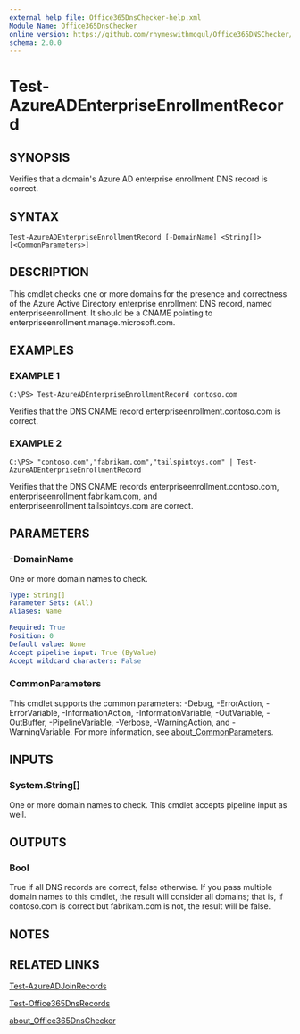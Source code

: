 ```yaml
---
external help file: Office365DnsChecker-help.xml
Module Name: Office365DnsChecker
online version: https://github.com/rhymeswithmogul/Office365DNSChecker/blob/main/man/en-US/Test-AzureADEnteprriseEnrollmentRecord.md
schema: 2.0.0
---
```


# Test-AzureADEnterpriseEnrollmentRecord

## SYNOPSIS
Verifies that a domain's Azure AD enterprise enrollment DNS record is correct.

## SYNTAX

```
Test-AzureADEnterpriseEnrollmentRecord [-DomainName] <String[]> [<CommonParameters>]
```

## DESCRIPTION
This cmdlet checks one or more domains for the presence and correctness of the Azure Active Directory enterprise enrollment DNS record, named enterpriseenrollment.  It should be a CNAME pointing to enterpriseenrollment.manage.microsoft.com.

## EXAMPLES

### EXAMPLE 1
```
C:\PS> Test-AzureADEnterpriseEnrollmentRecord contoso.com
```

Verifies that the DNS CNAME record enterpriseenrollment.contoso.com is correct.

### EXAMPLE 2
```
C:\PS> "contoso.com","fabrikam.com","tailspintoys.com" | Test-AzureADEnterpriseEnrollmentRecord
```

Verifies that the DNS CNAME records enterpriseenrollment.contoso.com, enterpriseenrollment.fabrikam.com, and enterpriseenrollment.tailspintoys.com are correct.

## PARAMETERS

### -DomainName
One or more domain names to check.

```yaml
Type: String[]
Parameter Sets: (All)
Aliases: Name

Required: True
Position: 0
Default value: None
Accept pipeline input: True (ByValue)
Accept wildcard characters: False
```

### CommonParameters
This cmdlet supports the common parameters: -Debug, -ErrorAction, -ErrorVariable, -InformationAction, -InformationVariable, -OutVariable, -OutBuffer, -PipelineVariable, -Verbose, -WarningAction, and -WarningVariable. For more information, see [about_CommonParameters](http://go.microsoft.com/fwlink/?LinkID=113216).

## INPUTS

### System.String[]
One or more domain names to check.  This cmdlet accepts pipeline input as well.

## OUTPUTS

### Bool
True if all DNS records are correct, false otherwise.  If you pass multiple domain names to this cmdlet, the result will consider all domains;  that is, if contoso.com is correct but fabrikam.com is not, the result will be false.

## NOTES

## RELATED LINKS

[Test-AzureADJoinRecords]()

[Test-Office365DnsRecords]()

[about_Office365DnsChecker]()

